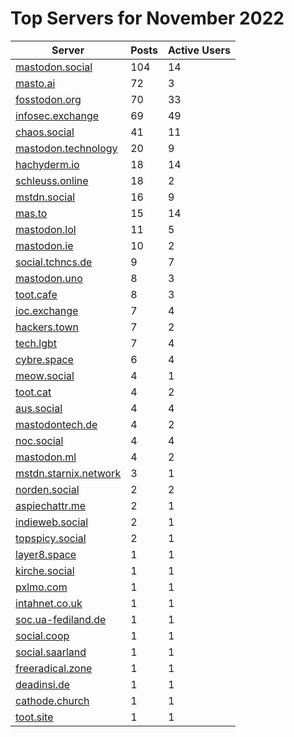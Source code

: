 # Top Servers for November 2022
| Server | Posts | Active Users |
| -- | -- | -- |
| [mastodon.social](https://mastodon.social/tags/PowerShell) | 104 | 14 |
| [masto.ai](https://masto.ai/tags/PowerShell) | 72 | 3 |
| [fosstodon.org](https://fosstodon.org/tags/PowerShell) | 70 | 33 |
| [infosec.exchange](https://infosec.exchange/tags/PowerShell) | 69 | 49 |
| [chaos.social](https://chaos.social/tags/PowerShell) | 41 | 11 |
| [mastodon.technology](https://mastodon.technology/tags/PowerShell) | 20 | 9 |
| [hachyderm.io](https://hachyderm.io/tags/PowerShell) | 18 | 14 |
| [schleuss.online](https://schleuss.online/tags/PowerShell) | 18 | 2 |
| [mstdn.social](https://mstdn.social/tags/PowerShell) | 16 | 9 |
| [mas.to](https://mas.to/tags/PowerShell) | 15 | 14 |
| [mastodon.lol](https://mastodon.lol/tags/PowerShell) | 11 | 5 |
| [mastodon.ie](https://mastodon.ie/tags/PowerShell) | 10 | 2 |
| [social.tchncs.de](https://social.tchncs.de/tags/PowerShell) | 9 | 7 |
| [mastodon.uno](https://mastodon.uno/tags/PowerShell) | 8 | 3 |
| [toot.cafe](https://toot.cafe/tags/PowerShell) | 8 | 3 |
| [ioc.exchange](https://ioc.exchange/tags/PowerShell) | 7 | 4 |
| [hackers.town](https://hackers.town/tags/PowerShell) | 7 | 2 |
| [tech.lgbt](https://tech.lgbt/tags/PowerShell) | 7 | 4 |
| [cybre.space](https://cybre.space/tags/PowerShell) | 6 | 4 |
| [meow.social](https://meow.social/tags/PowerShell) | 4 | 1 |
| [toot.cat](https://toot.cat/tags/PowerShell) | 4 | 2 |
| [aus.social](https://aus.social/tags/PowerShell) | 4 | 4 |
| [mastodontech.de](https://mastodontech.de/tags/PowerShell) | 4 | 2 |
| [noc.social](https://noc.social/tags/PowerShell) | 4 | 4 |
| [mastodon.ml](https://mastodon.ml/tags/PowerShell) | 4 | 2 |
| [mstdn.starnix.network](https://mstdn.starnix.network/tags/PowerShell) | 3 | 1 |
| [norden.social](https://norden.social/tags/PowerShell) | 2 | 2 |
| [aspiechattr.me](https://aspiechattr.me/tags/PowerShell) | 2 | 1 |
| [indieweb.social](https://indieweb.social/tags/PowerShell) | 2 | 1 |
| [topspicy.social](https://topspicy.social/tags/PowerShell) | 2 | 1 |
| [layer8.space](https://layer8.space/tags/PowerShell) | 1 | 1 |
| [kirche.social](https://kirche.social/tags/PowerShell) | 1 | 1 |
| [pxlmo.com](https://pxlmo.com/tags/PowerShell) | 1 | 1 |
| [intahnet.co.uk](https://intahnet.co.uk/tags/PowerShell) | 1 | 1 |
| [soc.ua-fediland.de](https://soc.ua-fediland.de/tags/PowerShell) | 1 | 1 |
| [social.coop](https://social.coop/tags/PowerShell) | 1 | 1 |
| [social.saarland](https://social.saarland/tags/PowerShell) | 1 | 1 |
| [freeradical.zone](https://freeradical.zone/tags/PowerShell) | 1 | 1 |
| [deadinsi.de](https://deadinsi.de/tags/PowerShell) | 1 | 1 |
| [cathode.church](https://cathode.church/tags/PowerShell) | 1 | 1 |
| [toot.site](https://toot.site/tags/PowerShell) | 1 | 1 |
